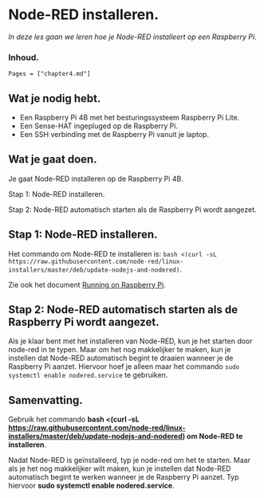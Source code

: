 # Node-RED installeren.

*In deze les gaan we leren hoe je Node-RED installeert op een Raspberry Pi.*

### Inhoud.

```@contents
Pages = ["chapter4.md"]
```

## Wat je nodig hebt.

- Een Raspberry Pi 4B met het besturingssysteem Raspberry Pi Lite.
- Een Sense-HAT ingepluged op de Raspberry Pi.
- Een SSH verbinding met de Raspberry Pi vanuit je laptop.

## Wat je gaat doen.

Je gaat Node-RED installeren op de Raspberry Pi 4B.

Stap 1: Node-RED installeren.

Stap 2: Node-RED automatisch starten als de Raspberry Pi wordt aangezet.


## Stap 1: Node-RED installeren.

Het commando om Node-RED te installeren is: `bash <(curl -sL https://raw.githubusercontent.com/node-red/linux-installers/master/deb/update-nodejs-and-nodered)`.

Zie ook het document [Running on Raspberry Pi](https://nodered.org/docs/getting-started/raspberrypi).


## Stap 2: Node-RED automatisch starten als de Raspberry Pi wordt aangezet.

Als je klaar bent met het installeren van Node-RED, kun je het starten door node-red in te typen. Maar om het nog makkelijker te maken, kun je instellen dat Node-RED automatisch begint te draaien wanneer je de Raspberry Pi aanzet. Hiervoor hoef je alleen maar het commando `sudo systemctl enable nodered.service` te gebruiken.

## Samenvatting.

Gebruik het commando **bash <(curl -sL https://raw.githubusercontent.com/node-red/linux-installers/master/deb/update-nodejs-and-nodered) om Node-RED te installeren**.

Nadat Node-RED is geïnstalleerd, typ je node-red om het te starten. Maar als je het nog makkelijker wilt maken, kun je instellen dat Node-RED automatisch begint te werken wanneer je de Raspberry Pi aanzet. Typ hiervoor **sudo systemctl enable nodered.service**.